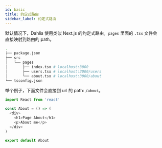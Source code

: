```yaml
---
id: basic
title: 约定式路由
sidebar_label: 约定式路由
---
```


默认情况下，Dahlia 使用类似 Next.js 的约定式路由，`pages` 里面的 `.tsx` 文件会直接映射到路由的 path。

```bash
.
├── package.json
├── src
│   └── pages
│       ├── index.tsx # localhost:3000
│       ├── users.tsx # localhost:3000/users
│       └── about.tsx # localhost:3000/about
└── tsconfig.json
```

举个例子，下面文件会直接到 url 的 path: `/about`。

```js
import React from 'react'

const About = () => (
  <div>
    <h1>Page About</h1>
    <p>About me</p>
  </div>
)

export default About
```
